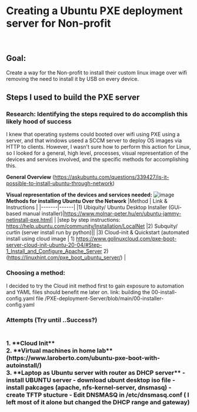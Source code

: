 <h1>Creating a Ubuntu PXE deployment server for Non-profit</h1>
 <br>
 
<h2>Goal:</h2>
Create a way for the Non-profit to install their custom linux image over wifi removing the need to install it by USB on every device. 
<br>

<h2>Steps I used to build the PXE server</h2>

<h3> Research: Identifying the steps required to do accomplish this likely hood of success</h3>
<p>I knew that operating systems could booted over wifi using PXE using a server, and that windows useed a SCCM server to deploy OS images via HTTP to clients. However, I wasn't sure how to perform this action for Linux, so I looked for a general, high level, processes, visual representation of the devices and services involved, and the specific methods for accomplishing this. <p>
 
**General Overview** (https://askubuntu.com/questions/339427/is-it-possible-to-install-ubuntu-through-network)

**Visual representation of the devices and services needed:**
 ![image](https://github.com/GeorgeWeaver2/PXE-deployment-Server/assets/97357375/db6614b8-fb30-4b7a-8b8d-615c3e5cd124)
 <br>
 **Methods for installing Ubuntu Over the Network**
 |Method | Link & Instructions |
 |-------|------|
 |1) Ubiquity/ Ubuntu Desktop Installer (GUi-based manual installer)|https://www.molnar-peter.hu/en/ubuntu-jammy-netinstall-pxe.html|
 |  |step by step instructions: https://help.ubuntu.com/community/Installation/LocalNet
 |2) Subquity/ curtin (server install run by python)||
 |3) Cloud-init & Quickstart (automated install using cloud image |  1) https://www.golinuxcloud.com/pxe-boot-server-cloud-init-ubuntu-20-04/#Step-1_Install_and_Configure_Apache_Server 2)   (https://linuxhint.com/pxe_boot_ubuntu_server/)     |
 
<h3>Choosing a method:</h3>
    I decided to try the Cloud init method first to gain exposure to  automation and YAML files should benefit me later on.
    link:  building the 00-install-config.yaml file /PXE-deployment-Server/blob/main/00-installer-config.yaml
     
<h3> Attempts (Try until ..Success?)<h3>
 <br>
 1. **Cloud Init**  <br>
 2. **Virtual machines in home lab** (https://www.laroberto.com/ubuntu-pxe-boot-with-autoinstall/) <br>
 3. **Laptop as Ubuntu server with router as DHCP server**
        - install UBUNTU server
        - download ubunt desktop iso file
        - install pakcages (apache, nfs-kernel-server, dnsmasq)
        - create TFTP stucture
        - Edit DNSMASQ in /etc/dnsmasq.conf ( I left most of it alone but changed the DHCP range and gateway)
       
